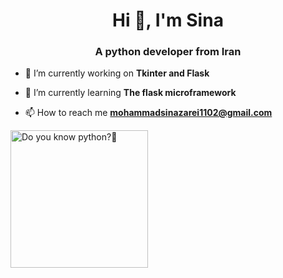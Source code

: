 <h1 align="center">Hi 👋, I'm Sina</h1>
<h3 align="center">A python developer from Iran</h3>

- 🔭 I’m currently working on **Tkinter and Flask**

- 🌱 I’m currently learning **The flask microframework**

- 📫 How to reach me **mohammadsinazarei1102@gmail.com**

<img aligen="right" alt="Do you know python?🐍" width = "220" src="https://media.tenor.com/qwBdJLnEIiIAAAAM/snake-dance.gif">
